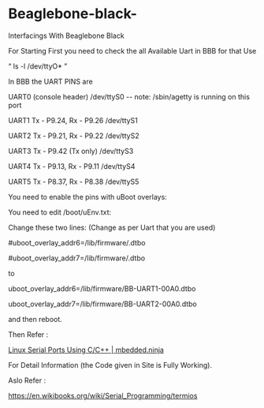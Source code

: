 # Beaglebone-black-
Interfacings With Beaglebone Black


For Starting First you need to check the all Available Uart in BBB for that Use

“ ls -l /dev/ttyO* ”

In BBB the UART PINS are


UART0 (console header) /dev/ttyS0 -- note: /sbin/agetty is running on this port

UART1        Tx - P9.24,  Rx - P9.26             /dev/ttyS1 

UART2        Tx - P9.21,  Rx - P9.22             /dev/ttyS2

UART3        Tx - P9.42   (Tx only)              /dev/ttyS3

UART4        Tx - P9.13,  Rx - P9.11             /dev/ttyS4

UART5        Tx - P8.37,  Rx - P8.38             /dev/ttyS5








You need to enable the pins with uBoot overlays:

You need to edit /boot/uEnv.txt:

Change these two lines: (Change as per Uart that you are used)

#uboot_overlay_addr6=/lib/firmware/<file6>.dtbo

#uboot_overlay_addr7=/lib/firmware/<file7>.dtbo

to

uboot_overlay_addr6=/lib/firmware/BB-UART1-00A0.dtbo

uboot_overlay_addr7=/lib/firmware/BB-UART2-00A0.dtbo

and then reboot.

Then Refer : 

[Linux Serial Ports Using C/C++ | mbedded.ninja](https://blog.mbedded.ninja/programming/operating-systems/linux/linux-serial-ports-using-c-cpp/)

For Detail Information (the Code given in Site is Fully Working).

Aslo Refer :

https://en.wikibooks.org/wiki/Serial_Programming/termios

